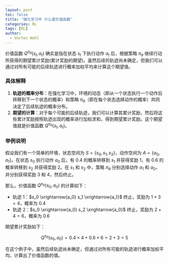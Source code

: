 ```yaml
---
layout: post
toc: false
title: "强化学习中 什么是价值函数"
categories: RL
tags: [RL]
author:
  - Vortez Wohl
---
```

价值函数 $Q^{\pi_{\theta}}(s_t, a_t)$ 确实是指在状态 $s_t$ 下执行动作 $a_t$ 后，根据策略 $\pi_{\theta}$ 继续行动所获得的期望累计奖励(累计奖励的期望)。虽然后续的轨迹尚未确定，但我们可以通过对所有可能的后续轨迹进行概率加权平均来计算这个期望值。

### 具体解释
1. **轨迹的概率分布**：在强化学习中，环境的动态（即从一个状态执行一个动作后转移到下一个状态的概率）和策略 $\pi_{\theta}$（即在每个状态选择动作的概率）共同决定了后续轨迹的概率分布。
2. **期望的计算**：对于每个可能的后续轨迹，我们可以计算其累计奖励，然后将这些累计奖励按照轨迹出现的概率进行加权求和，得到期望累计奖励。这个期望值就是价值函数 $Q^{\pi_{\theta}}(s_t, a_t)$。

### 举例说明
假设我们有一个简单的环境，状态空间为 $S = \{s_0, s_1, s_2\}$，动作空间为 $A = \{a_0, a_1\}$。在状态 $s_0$ 执行动作 $a_0$ 后，有 0.4 的概率转移到 $s_1$ 并获得奖励 1，有 0.6 的概率转移到 $s_2$ 并获得奖励 2。在 $s_1$ 和 $s_2$ 中，策略 $\pi_{\theta}$ 分别选择动作 $a_1$ 和 $a_0$，并分别获得奖励 3 和 4，然后终止。

那么，价值函数 $Q^{\pi_{\theta}}(s_0, a_0)$ 的计算如下：
- 轨迹 1：$s_0 \xrightarrow{a_0} s_1 \xrightarrow{a_1}$ 终止，奖励为 $1 + 3 = 4$，概率为 $0.4$
- 轨迹 2：$s_0 \xrightarrow{a_0} s_2 \xrightarrow{a_0}$ 终止，奖励为 $2 + 4 = 6$，概率为 $0.6$

期望累计奖励如下：

$$
Q^{\pi_{\theta}}(s_0, a_0) = 0.4 \times 4 + 0.6 \times 6 = 2 + 3 = 5
$$

在这个例子中，虽然后续轨迹尚未确定，但通过对所有可能的轨迹进行概率加权平均，计算出了价值函数的值。